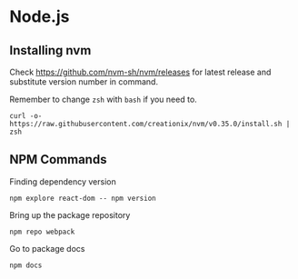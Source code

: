 # Node.js

## Installing nvm

Check <https://github.com/nvm-sh/nvm/releases> for latest release and substitute version number in command.

Remember to change `zsh` with `bash` if you need to.

`curl -o- https://raw.githubusercontent.com/creationix/nvm/v0.35.0/install.sh | zsh`

## NPM Commands

Finding dependency version

`npm explore react-dom -- npm version`

Bring up the package repository

`npm repo webpack`

Go to package docs

`npm docs`
